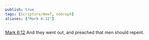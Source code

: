 ```yaml
---
publish: true
tags: [Scripture/NewT, noGraph]
aliases: ["Mark 6:12"]
---
```

[Mark 6:12](https://churchofjesuschrist.org/study/scriptures/nt/mark/6?lang=eng&id=p12#p12) And they went out, and preached that men should repent.

